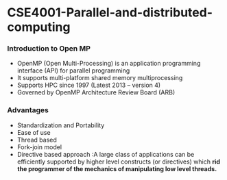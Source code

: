# CSE4001-Parallel-and-distributed-computing

### Introduction to Open MP
* OpenMP (Open Multi-Processing) is an application programming interface (API) for parallel programming
* It supports multi-platform shared memory multiprocessing
* Supports HPC since 1997 (Latest 2013 – version 4)
* Governed by OpenMP Architecture Review Board (ARB)

### Advantages

* Standardization and Portability
* Ease of use
* Thread based
* Fork-join model
* Directive based approach :A large class of applications can be efficiently supported by higher level constructs (or directives) which **rid the programmer of the mechanics of manipulating low level threads.**


